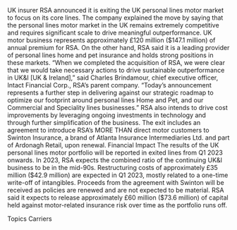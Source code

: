 UK insurer RSA announced it is exiting the UK personal lines motor market to focus on its core lines.
The company explained the move by saying that the personal lines motor market in the UK remains extremely competitive and requires significant scale to drive meaningful outperformance. UK motor business represents approximately £120 million ($147.1 million) of annual premium for RSA.
On the other hand, RSA said it is a leading provider of personal lines home and pet insurance and holds strong positions in these markets.
“When we completed the acquisition of RSA, we were clear that we would take necessary actions to drive sustainable outperformance in UK&I [UK & Ireland],” said Charles Brindamour, chief executive officer, Intact Financial Corp., RSA’s parent company. “Today’s announcement represents a further step in delivering against our strategic roadmap to optimize our footprint around personal lines Home and Pet, and our Commercial and Speciality lines businesses.”
RSA also intends to drive cost improvements by leveraging ongoing investments in technology and through further simplification of the business.
The exit includes an agreement to introduce RSA’s MORE THAN direct motor customers to Swinton Insurance, a brand of Atlanta Insurance Intermediaries Ltd. and part of Ardonagh Retail, upon renewal.
Financial Impact
The results of the UK personal lines motor portfolio will be reported in exited lines from Q1 2023 onwards.
In 2023, RSA expects the combined ratio of the continuing UK&I business to be in the mid-90s. Restructuring costs of approximately £35 million ($42.9 million) are expected in Q1 2023, mostly related to a one-time write-off of intangibles.
Proceeds from the agreement with Swinton will be received as policies are renewed and are not expected to be material.
RSA said it expects to release approximately £60 million ($73.6 million) of capital held against motor-related insurance risk over time as the portfolio runs off.

Topics
Carriers
